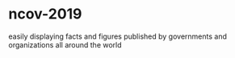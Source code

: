 # ncov-2019
easily displaying facts and figures published by governments and organizations all around the world
